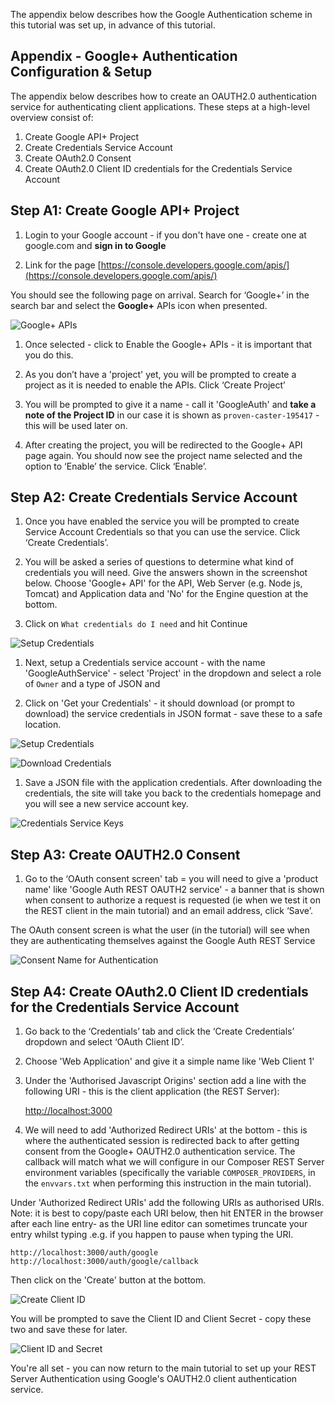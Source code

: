  

The appendix below describes how the Google Authentication scheme in this tutorial was set up, in advance of this tutorial.

Appendix - Google+ Authentication Configuration & Setup
-------------------------------------------------------

The appendix below describes how to create an OAUTH2.0 authentication service for authenticating client applications. These steps at a high-level overview consist of:

1.  Create Google API+ Project
2.  Create Credentials Service Account
3.  Create OAuth2.0 Consent
4.  Create OAuth2.0 Client ID credentials for the Credentials Service Account

Step A1: Create Google API+ Project
-----------------------------------

1.  Login to your Google account - if you don't have one - create one at google.com and **sign in to Google**
    
2.  Link for the page [https://console.developers.google.com/apis/](https://console.developers.google.com/apis/)
    

You should see the following page on arrival. Search for ‘Google+’ in the search bar and select the **Google+** APIs icon when presented.

![Google+ APIs](images/google/google_apis.png)

1.  Once selected - click to Enable the Google+ APIs - it is important that you do this.
    
2.  As you don’t have a 'project' yet, you will be prompted to create a project as it is needed to enable the APIs. Click ‘Create Project’
    
3.  You will be prompted to give it a name - call it 'GoogleAuth' and **take a note of the Project ID** in our case it is shown as `proven-caster-195417` \- this will be used later on.
    
4.  After creating the project, you will be redirected to the Google+ API page again. You should now see the project name selected and the option to ‘Enable’ the service. Click ‘Enable’.
    

Step A2: Create Credentials Service Account
-------------------------------------------

1.  Once you have enabled the service you will be prompted to create Service Account Credentials so that you can use the service. Click ‘Create Credentials’.
    
2.  You will be asked a series of questions to determine what kind of credentials you will need. Give the answers shown in the screenshot below. Choose 'Google+ API' for the API, Web Server (e.g. Node js, Tomcat) and Application data and 'No' for the Engine question at the bottom.
    
3.  Click on `What credentials do I need` and hit Continue
    

![Setup Credentials](images/google/setup_credentials.png)

1.  Next, setup a Credentials service account - with the name 'GoogleAuthService' - select 'Project' in the dropdown and select a role of `Owner` and a type of JSON and
    
2.  Click on 'Get your Credentials' - it should download (or prompt to download) the service credentials in JSON format - save these to a safe location.
    

![Setup Credentials](images/google/credentials_svc_acc.png)

![Download Credentials](images/google/download-service-creds.png)

1.  Save a JSON file with the application credentials. After downloading the credentials, the site will take you back to the credentials homepage and you will see a new service account key.

![Credentials Service Keys](images/google/credentials-service.png)

Step A3: Create OAUTH2.0 Consent
--------------------------------

1.  Go to the ‘OAuth consent screen' tab = you will need to give a 'product name' like 'Google Auth REST OAUTH2 service' - a banner that is shown when consent to authorize a request is requested (ie when we test it on the REST client in the main tutorial) and an email address, click ‘Save’.

The OAuth consent screen is what the user (in the tutorial) will see when they are authenticating themselves against the Google Auth REST Service

![Consent Name for Authentication](images/google/product-name.png)

Step A4: Create OAuth2.0 Client ID credentials for the Credentials Service Account
----------------------------------------------------------------------------------

1.  Go back to the ‘Credentials’ tab and click the ‘Create Credentials’ dropdown and select ‘OAuth Client ID’.
    
2.  Choose 'Web Application' and give it a simple name like 'Web Client 1'
    
3.  Under the 'Authorised Javascript Origins' section add a line with the following URI - this is the client application (the REST Server):
    
    [http://localhost:3000](http://localhost:3000)
    
4.  We will need to add 'Authorized Redirect URIs' at the bottom - this is where the authenticated session is redirected back to after getting consent from the Google+ OAUTH2.0 authentication service. The callback will match what we will configure in our Composer REST Server environment variables (specifically the variable `COMPOSER_PROVIDERS`, in the `envvars.txt` when performing this instruction in the main tutorial).
    

Under 'Authorized Redirect URIs' add the following URIs as authorised URIs. Note: it is best to copy/paste each URI below, then hit ENTER in the browser after each line entry- as the URI line editor can sometimes truncate your entry whilst typing .e.g. if you happen to pause when typing the URI.

    http://localhost:3000/auth/google
    http://localhost:3000/auth/google/callback
    

Then click on the 'Create' button at the bottom.

![Create Client ID](images/google/create_client_id.png)

You will be prompted to save the Client ID and Client Secret - copy these two and save these for later.

![Client ID and Secret](images/google/client-keys.png)

You're all set - you can now return to the main tutorial to set up your REST Server Authentication using Google's OAUTH2.0 client authentication service.

